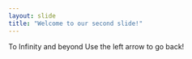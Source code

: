 ```yaml
---
layout: slide
title: "Welcome to our second slide!"
---
```

To Infinity and beyond
Use the left arrow to go back!
